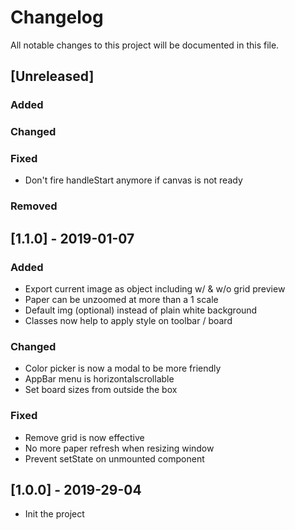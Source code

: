 # Changelog

All notable changes to this project will be documented in this file.

## [Unreleased]

### Added

### Changed

### Fixed

- Don't fire handleStart anymore if canvas is not ready

### Removed

## [1.1.0] - 2019-01-07

### Added

- Export current image as object including w/ & w/o grid preview
- Paper can be unzoomed at more than a 1 scale
- Default img (optional) instead of plain white background
- Classes now help to apply style on toolbar / board

### Changed

- Color picker is now a modal to be more friendly
- AppBar menu is horizontalscrollable
- Set board sizes from outside the box

### Fixed

- Remove grid is now effective
- No more paper refresh when resizing window
- Prevent setState on unmounted component

## [1.0.0] - 2019-29-04

- Init the project
